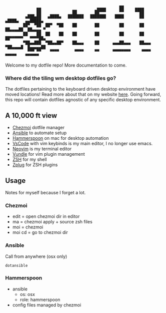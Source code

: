 ```
              ▄▄                         ▄▄▄▄      ██     ▄▄▄▄
              ██              ██        ██▀▀▀      ▀▀     ▀▀██
         ▄███▄██   ▄████▄   ███████   ███████    ████       ██       ▄████▄   ▄▄█████▄
        ██▀  ▀██  ██▀  ▀██    ██        ██         ██       ██      ██▄▄▄▄██  ██▄▄▄▄ ▀
        ██    ██  ██    ██    ██        ██         ██       ██      ██▀▀▀▀▀▀   ▀▀▀▀██▄
        ▀██▄▄███  ▀██▄▄██▀    ██▄▄▄     ██      ▄▄▄██▄▄▄    ██▄▄▄   ▀██▄▄▄▄█  █▄▄▄▄▄██
          ▀▀▀ ▀▀    ▀▀▀▀       ▀▀▀▀     ▀▀      ▀▀▀▀▀▀▀▀     ▀▀▀▀     ▀▀▀▀▀    ▀▀▀▀▀▀
```

Welcome to my dotfile repo! More documentation to come.

### Where did the tiling wm desktop dotfiles go?

The dotfiles pertaining to the keyboard driven desktop environment have moved locations! Read more about that on my website [here](https://www.patrickmotard.com/posts/where-did-the-dotfiles-desktop-environment-go/). Going forward, this repo will contain dotfiles agnostic of any specific desktop environment.

## A 10,000 ft view

- [Chezmoi](https://www.chezmoi.io/) dotfile manager
- [Ansible](https://www.ansible.com/) to automate setup
- [Hammerspoon](https://www.hammerspoon.org/) on mac for desktop automation
- [VsCode](https://code.visualstudio.com/) with vim keybinds is my main editor, I no longer use emacs.
- [Neovim](https://neovim.io/) is my terminal editor
- [Vundle](https://github.com/VundleVim/Vundle.vim) for vim plugin management
- [ZSH](https://zsh.sourceforge.io/) for my shell
- [Zplug](https://github.com/zplug/zplug) for ZSH plugins

## Usage

Notes for myself because I forget a lot.

### Chezmoi

- edit = open chezmoi dir in editor
- ma = chezmoi apply + source zsh files
- moi = chezmoi
- moi cd = go to chezmoi dir

### Ansible

Call from anywhere (osx only)

```shell
dotansible
```

### Hammerspoon

- ansible
  - os: osx
  - role: hammerspoon
- config files managed by chezmoi
